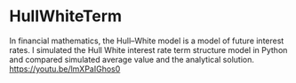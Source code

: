 # HullWhiteTerm
In financial mathematics, the Hull–White model is a model of future interest rates. I simulated the Hull White interest rate term structure model in Python and compared simulated average value and the analytical solution.  https://youtu.be/lmXPaIGhos0
